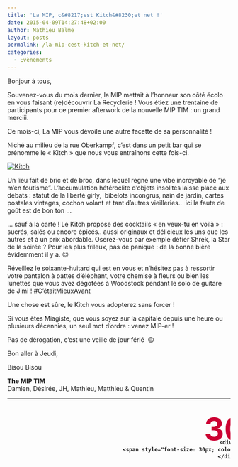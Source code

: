 ```yaml
---
title: 'La MIP, c&#8217;est Kitch&#8230;et net !'
date: 2015-04-09T14:27:48+02:00
author: Mathieu Balme
layout: posts
permalink: /la-mip-cest-kitch-et-net/
categories:
  - Evènements
---
```

Bonjour à tous,

Souvenez-vous du mois dernier, la MIP mettait à l’honneur son côté écolo en vous faisant (re)découvrir La Recyclerie ! Vous étiez une trentaine de participants pour ce premier afterwork de la nouvelle MIP TIM : un grand merciii.

Ce mois-ci, La MIP vous dévoile une autre facette de sa personnalité !

Niché au milieu de la rue Oberkampf, c’est dans un petit bar qui se prénomme le « Kitch » que nous vous entraînons cette fois-ci.

[<img class="  wp-image-3091 alignright" src="/assets/uploads/2015/04/Capture-300x272.png" alt="Kitch" width="322" height="293" srcset="/assets/uploads/2015/04/Capture-300x272.png 300w, /assets/uploads/2015/04/Capture.png 519w" sizes="(max-width: 322px) 100vw, 322px" />](/assets/uploads/2015/04/Capture.png)

Un lieu fait de bric et de broc, dans lequel règne une vibe incroyable de &#8220;je m’en foutisme&#8221;. L’accumulation hétéroclite d’objets insolites laisse place aux débats : statut de la liberté girly,  bibelots incongrus, nain de jardin, cartes postales vintages, cochon volant et tant d’autres vieilleries..  ici la faute de goût est de bon ton &#8230;

&#8230; sauf à la carte ! Le Kitch propose des cocktails « en veux-tu en voilà » : sucrés, salés ou encore épicés.. aussi originaux et délicieux les uns que les autres et à un prix abordable. Oserez-vous par exemple défier Shrek, la Star de la soirée ? Pour les plus frileux, pas de panique : de la bonne bière évidemment il y a. 😉

Réveillez le soixante-huitard qui est en vous et n’hésitez pas à ressortir votre pantalon à pattes d’éléphant, votre chemise à fleurs ou bien les lunettes que vous avez dégotées à Woodstock pendant le solo de guitare de Jimi ! #C’étaitMieuxAvant

Une chose est sûre, le Kitch vous adopterez sans forcer !

Si vous êtes Miagiste, que vous soyez sur la capitale depuis une heure ou plusieurs décennies, un seul mot d’ordre : venez MIP-er !

Pas de dérogation, c’est une veille de jour férié  😉

Bon aller à Jeudi,

Bisou Bisou

**The MIP TIM**  
Damien, Désirée, JH, Mathieu, Matthieu & Quentin

<table style="height: 139px;" width="717">
  <tr>
    <td style="padding: 10px; width: 120px; font-weight: bold; vertical-align: middle; text-align: center;">
      <div style="height: 50px; font-size: 70px; color: #cc0033; margin-top: 15px;">
        30
      </div>
      
      <div>
        <span style="font-size: 30px; color: #333;">Avril</span><br /> 19h30
      </div>
    </td>
    
    <td style="padding: 0px; width: 225px; font-weight: bold; font-size: 20px; vertical-align: middle;">
      <p style="text-align: center;">
        <a title="Le Kitch" href="https://plus.google.com/118103133742812899959/about?gl=fr&hl=fr" target="_blank">Le Kitch</a>
      </p>
      
      <p style="text-align: center;">
        <a title="Le Kitch" href="https://www.google.fr/maps/place/Le+Kitch/@48.862998,2.368551,17z/data=!3m1!4b1!4m2!3m1!1s0x47e66dfd9c5de65f:0xf69877b347ae0dd7" target="_blank"> 10 Rue Oberkampf<br /> 75011 Paris</a>
      </p>
    </td>
    
    <td style="padding-left: 20px; width: 200px; font-weight: bold; font-size: 20px; vertical-align: middle; text-align: left;">
       <a href="/assets/uploads/2010/10/m5.gif"><img class="alignnone size-full wp-image-273" src="/assets/uploads/2010/10/m5.gif" alt="m5" width="21" height="21" /></a> <a href="/assets/uploads/2010/10/m9.gif"><img class="alignnone size-full wp-image-278" src="/assets/uploads/2010/10/m9.gif" alt="m9" width="21" height="21" /></a> Oberkampf<a href="/assets/uploads/2010/10/m8.gif"><br /> <img class="alignnone size-full wp-image-277" src="/assets/uploads/2010/10/m8.gif" alt="m8" width="21" height="21" /></a>Filles du calvaire
    </td>
  </tr>
</table>
